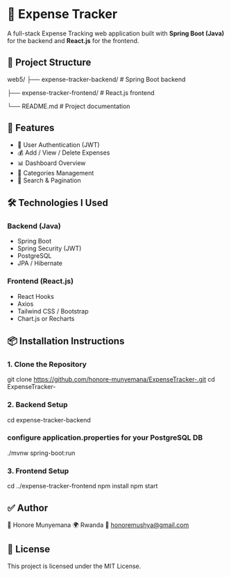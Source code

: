 # 💸 Expense Tracker

A full-stack Expense Tracking web application built with **Spring Boot (Java)** for the backend and **React.js** for the frontend.

## 📁 Project Structure

web5/
├── expense-tracker-backend/ # Spring Boot backend

├── expense-tracker-frontend/ # React.js frontend

└── README.md # Project documentation

## 🚀 Features

- 🔐 User Authentication (JWT)
- 💰 Add / View / Delete Expenses
- 📊 Dashboard Overview
- 📂 Categories Management
- 🔎 Search & Pagination

## 🛠️ Technologies  I Used

### Backend (Java)

- Spring Boot
- Spring Security (JWT)
- PostgreSQL
- JPA / Hibernate

### Frontend (React.js)

- React Hooks
- Axios
- Tailwind CSS / Bootstrap
- Chart.js or Recharts


## 📦 Installation Instructions

### 1. Clone the Repository

git clone https://github.com/honore-munyemana/ExpenseTracker-.git
cd ExpenseTracker-

### 2. Backend Setup

cd expense-tracker-backend
### configure application.properties for your PostgreSQL DB
./mvnw spring-boot:run

### 3. Frontend Setup

cd ../expense-tracker-frontend
npm install
npm start

## ✅ Author
👤 Honore Munyemana
🌍 Rwanda
📧 honoremushya@gmail.com

## 📝 License
This project is licensed under the MIT License.


